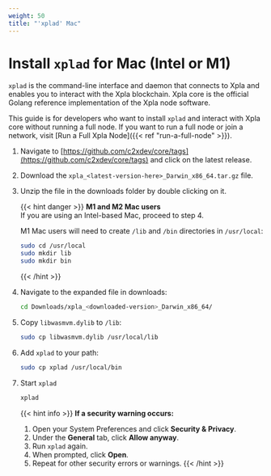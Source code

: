 ```yaml
---
weight: 50
title: "'xplad' Mac"
---
```


# Install `xplad` for Mac (Intel or M1)

`xplad` is the command-line interface and daemon that connects to Xpla and enables you to interact with the Xpla blockchain. Xpla core is the official Golang reference implementation of the Xpla node software.

This guide is for developers who want to install `xplad` and interact with Xpla core without running a full node. If you want to run a full node or join a network, visit [Run a Full Xpla Node]({{< ref "run-a-full-node" >}}).

1. Navigate to [https://github.com/c2xdev/core/tags](https://github.com/c2xdev/core/tags) and click on the latest release. 

2. Download the `xpla_<latest-version-here>_Darwin_x86_64.tar.gz` file.

3. Unzip the file in the downloads folder by double clicking on it. 

   {{< hint danger >}}
   **M1 and M2 Mac users**  
   If you are using an Intel-based Mac, proceed to step 4. 
   
   M1 Mac users will need to create `/lib` and `/bin` directories in `/usr/local`:
   
   ```sh
   sudo cd /usr/local
   sudo mkdir lib
   sudo mkdir bin
   ```
   {{< /hint >}}

4. Navigate to the expanded file in downloads: 
    
   ```sh
   cd Downloads/xpla_<downloaded-version>_Darwin_x86_64/
   ```
    
5. Copy `libwasmvm.dylib` to `/lib`:

   ```sh
   sudo cp libwasmvm.dylib /usr/local/lib
   ```


6. Add `xplad` to your path:

   ```sh
   sudo cp xplad /usr/local/bin
   ```


7. Start `xplad`

   ```sh
   xplad
   ```
   {{< hint info >}}
   **If a security warning occurs:**  
   1. Open your System Preferences and click **Security & Privacy**. 
   2. Under the **General** tab, click **Allow anyway**.
   3. Run `xplad` again. 
   4. When prompted, click **Open**.
   5. Repeat for other security errors or warnings. 
   {{< /hint >}}
